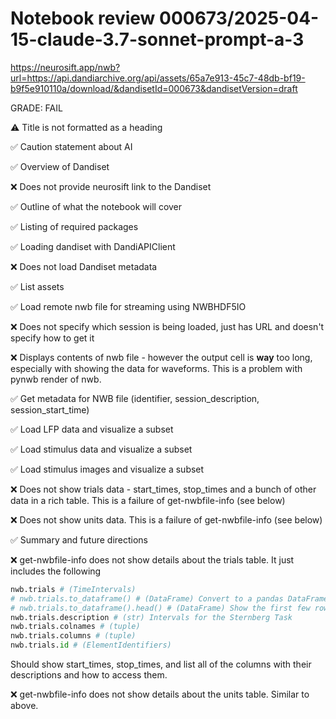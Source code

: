 # Notebook review 000673/2025-04-15-claude-3.7-sonnet-prompt-a-3

https://neurosift.app/nwb?url=https://api.dandiarchive.org/api/assets/65a7e913-45c7-48db-bf19-b9f5e910110a/download/&dandisetId=000673&dandisetVersion=draft

GRADE: FAIL

⚠️ Title is not formatted as a heading

✅ Caution statement about AI

✅ Overview of Dandiset

❌ Does not provide neurosift link to the Dandiset

✅ Outline of what the notebook will cover

✅ Listing of required packages

✅ Loading dandiset with DandiAPIClient

❌ Does not load Dandiset metadata

✅ List assets

✅ Load remote nwb file for streaming using NWBHDF5IO

❌ Does not specify which session is being loaded, just has URL and doesn't specify how to get it

❌ Displays contents of nwb file - however the output cell is **way** too long, especially with showing the data for waveforms. This is a problem with pynwb render of nwb.

✅ Get metadata for NWB file (identifier, session_description, session_start_time)

✅ Load LFP data and visualize a subset

✅ Load stimulus data and visualize a subset

✅ Load stimulus images and visualize a subset

❌ Does not show trials data - start_times, stop_times and a bunch of other data in a rich table. This is a failure of get-nwbfile-info (see below)

❌ Does not show units data. This is a failure of get-nwbfile-info (see below)

✅ Summary and future directions

❌ get-nwbfile-info does not show details about the trials table. It just includes the following

```python
nwb.trials # (TimeIntervals)
# nwb.trials.to_dataframe() # (DataFrame) Convert to a pandas DataFrame with 140 rows and 19 columns
# nwb.trials.to_dataframe().head() # (DataFrame) Show the first few rows of the pandas DataFrame
nwb.trials.description # (str) Intervals for the Sternberg Task
nwb.trials.colnames # (tuple)
nwb.trials.columns # (tuple)
nwb.trials.id # (ElementIdentifiers)
```

Should show start_times, stop_times, and list all of the columns with their descriptions and how to access them.

❌ get-nwbfile-info does not show details about the units table. Similar to above.
